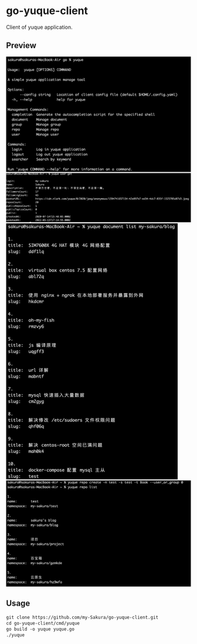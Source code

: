 # go-yuque-client

Client of yuque application.

## Preview

![](https://github.com/my-Sakura/go-yuque-client/blob/master/images/yuque.png)
![](https://github.com/my-Sakura/go-yuque-client/blob/master/images/get_user.png)
![](https://github.com/my-Sakura/go-yuque-client/blob/master/images/list_doc.png)
![](https://github.com/my-Sakura/go-yuque-client/blob/master/images/create_repo.png)

## Usage

```
git clone https://github.com/my-Sakura/go-yuque-client.git
cd go-yuque-client/cmd/yuque
go build -o yuque yuque.go
./yuque
```
